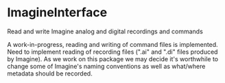 # ImagineInterface
Read and write Imagine analog and digital recordings and commands

A work-in-progress, reading and writing of command files is implemented.  Need to implement reading of recording files (".ai" and ".di" files produced by Imagine).  As we work on this package we may decide it's worthwhile to change some of Imagine's naming conventions as well as what/where metadata should be recorded.
